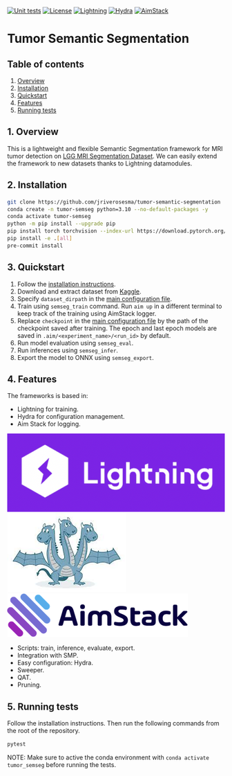 [![Unit tests](https://github.com/jriverosesma/python-project/actions/workflows/unit_tests.yaml/badge.svg)](https://github.com/jriverosesma/python-project/actions/workflows/unit_tests.yaml)
[![License](https://img.shields.io/badge/License-MIT%202.0-blue.svg)](LICENSE)
[![Lightning](https://img.shields.io/badge/Lightning)](Lightning)
[![Hydra](https://img.shields.io/badge/Hydra)](Hydra)
[![AimStack](https://img.shields.io/badge/AimStack)](AimStack)


# Tumor Semantic Segmentation

## Table of contents
1. [Overview](README.md#1-overview)  
2. [Installation](README.md#2-installation)  
3. [Quickstart](README.md#3-quickstart)
4. [Features](README.md#4-features)
5. [Running tests](README.md#5-running-tests)

## 1. Overview

This is a lightweight and flexible Semantic Segmentation framework for MRI tumor detection on [LGG MRI Segmentation Dataset](https://www.kaggle.com/datasets/mateuszbuda/lgg-mri-segmentation). We can easily extend the framework to new datasets thanks to Lightning datamodules.

## 2. Installation

```bash
git clone https://github.com/jriverosesma/tumor-semantic-segmentation
conda create -n tumor-semseg python=3.10 --no-default-packages -y
conda activate tumor-semseg
python -m pip install --upgrade pip
pip install torch torchvision --index-url https://download.pytorch.org/whl/cu118
pip install -e .[all]
pre-commit install
```

## 3. Quickstart
1. Follow the [installation instructions](README.md#2-installation).
2. Download and extract dataset from [Kaggle](https://www.kaggle.com/datasets/mateuszbuda/lgg-mri-segmentation).
3. Specify `dataset_dirpath` in the [main configuration file](tumor_semseg/configuration/main.yaml).
4. Train using `semseg_train` command. Run `aim up` in a different terminal to keep track of the training using AimStack logger.
5. Replace `checkpoint` in the [main configuration file](tumor_semseg/configuration/main.yaml) by the path of the checkpoint saved after training. The epoch and last epoch models are saved in `.aim/<experiment_name>/<run_id>` by default.
6. Run model evaluation using `semseg_eval`.
7. Run inferences using `semseg_infer`.
8. Export the model to ONNX using `semseg_export`.

## 4. Features
The frameworks is based in:
- Lightning for training.
- Hydra for configuration management.
- Aim Stack for logging. 

![PyTorch Lightning](assets/pl.png)
![Hydra](assets/hydra.jpeg)
![AimStack](assets/aimstack.png)

- Scripts: train, inference, evaluate, export.
- Integration with SMP.
- Easy configuration: Hydra.
- Sweeper.
- QAT.
- Pruning.

## 5. Running tests

Follow the installation instructions. Then run the following commands from the root of the repository.

```bash
pytest
```

NOTE: Make sure to active the conda environment with `conda activate tumor_semseg` before running the tests.
